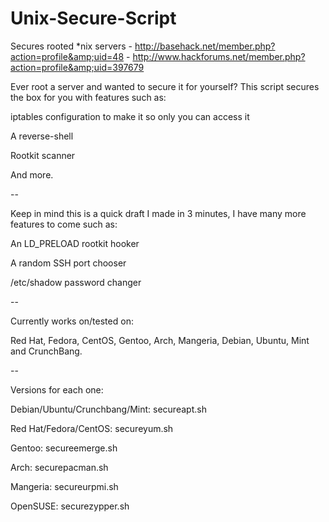Unix-Secure-Script
==================

Secures rooted *nix servers - http://basehack.net/member.php?action=profile&amp;uid=48 - http://www.hackforums.net/member.php?action=profile&amp;uid=397679

Ever root a server and wanted to secure it for yourself? This script secures the box for you with features such as:

  iptables configuration to make it so only you can access it
 
  A reverse-shell
 
  Rootkit scanner
 
 And more.
 
 --
 
 Keep in mind this is a quick draft I made in 3 minutes, I have many more features to come such as:
 
   An LD_PRELOAD rootkit hooker
  
   A random SSH port chooser
  
   /etc/shadow password changer 
  
--

Currently works on/tested on:
  
  Red Hat, Fedora, CentOS, Gentoo, Arch, Mangeria, Debian, Ubuntu, Mint and CrunchBang.

--

Versions for each one:

Debian/Ubuntu/Crunchbang/Mint: secureapt.sh

Red Hat/Fedora/CentOS: secureyum.sh

Gentoo: secureemerge.sh

Arch: securepacman.sh

Mangeria: secureurpmi.sh

OpenSUSE: securezypper.sh

